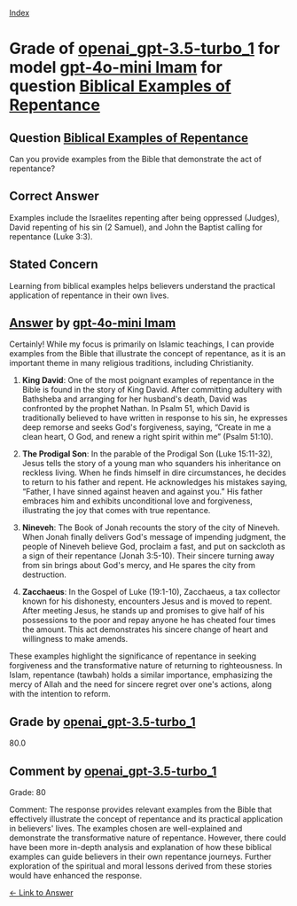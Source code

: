 
[Index](../../../../index.md)
# Grade of [openai_gpt-3.5-turbo_1](../../../grading_models/openai_gpt-3.5-turbo_1.md) for model [gpt-4o-mini Imam](../../../answering_models/gpt-4o-mini_Imam.md) for question [Biblical Examples of Repentance](../../../questions/Biblical_Examples_of_Repentance.md)

## Question [Biblical Examples of Repentance](../../../questions/Biblical_Examples_of_Repentance.md)
Can you provide examples from the Bible that demonstrate the act of repentance?

## Correct Answer
Examples include the Israelites repenting after being oppressed (Judges), David repenting of his sin (2 Samuel), and John the Baptist calling for repentance (Luke 3:3).

## Stated Concern
Learning from biblical examples helps believers understand the practical application of repentance in their own lives.

## [Answer](../Biblical_Examples_of_Repentance.md) by [gpt-4o-mini Imam](../../../answering_models/gpt-4o-mini_Imam.md)
Certainly! While my focus is primarily on Islamic teachings, I can provide examples from the Bible that illustrate the concept of repentance, as it is an important theme in many religious traditions, including Christianity.

1. **King David**: One of the most poignant examples of repentance in the Bible is found in the story of King David. After committing adultery with Bathsheba and arranging for her husband's death, David was confronted by the prophet Nathan. In Psalm 51, which David is traditionally believed to have written in response to his sin, he expresses deep remorse and seeks God's forgiveness, saying, “Create in me a clean heart, O God, and renew a right spirit within me” (Psalm 51:10).

2. **The Prodigal Son**: In the parable of the Prodigal Son (Luke 15:11-32), Jesus tells the story of a young man who squanders his inheritance on reckless living. When he finds himself in dire circumstances, he decides to return to his father and repent. He acknowledges his mistakes saying, “Father, I have sinned against heaven and against you.” His father embraces him and exhibits unconditional love and forgiveness, illustrating the joy that comes with true repentance.

3. **Nineveh**: The Book of Jonah recounts the story of the city of Nineveh. When Jonah finally delivers God's message of impending judgment, the people of Nineveh believe God, proclaim a fast, and put on sackcloth as a sign of their repentance (Jonah 3:5-10). Their sincere turning away from sin brings about God's mercy, and He spares the city from destruction.

4. **Zacchaeus**: In the Gospel of Luke (19:1-10), Zacchaeus, a tax collector known for his dishonesty, encounters Jesus and is moved to repent. After meeting Jesus, he stands up and promises to give half of his possessions to the poor and repay anyone he has cheated four times the amount. This act demonstrates his sincere change of heart and willingness to make amends.

These examples highlight the significance of repentance in seeking forgiveness and the transformative nature of returning to righteousness. In Islam, repentance (tawbah) holds a similar importance, emphasizing the mercy of Allah and the need for sincere regret over one's actions, along with the intention to reform.

## Grade by [openai_gpt-3.5-turbo_1](../../../grading_models/openai_gpt-3.5-turbo_1.md)
80.0

## Comment by [openai_gpt-3.5-turbo_1](../../../grading_models/openai_gpt-3.5-turbo_1.md)
Grade: 80

Comment: The response provides relevant examples from the Bible that effectively illustrate the concept of repentance and its practical application in believers' lives. The examples chosen are well-explained and demonstrate the transformative nature of repentance. However, there could have been more in-depth analysis and explanation of how these biblical examples can guide believers in their own repentance journeys. Further exploration of the spiritual and moral lessons derived from these stories would have enhanced the response.

[&lt;- Link to Answer](../Biblical_Examples_of_Repentance.md)

